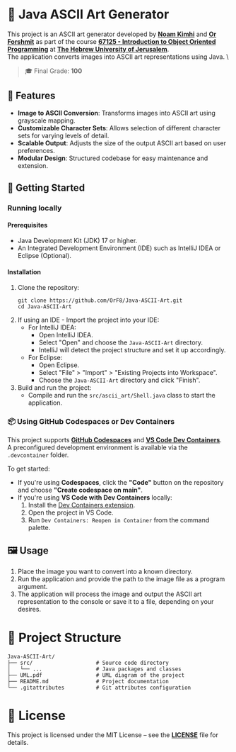 # 🎨 Java ASCII Art Generator
This project is an ASCII art generator developed by [**Noam Kimhi**](https://github.com/noam-kimhi) and [**Or Forshmit**](https://github.com/OrF8) as part of the course [**67125 - Introduction to Object Oriented Programming**](https://shnaton.huji.ac.il/index.php/NewSyl/67125/2/2025/) at [**The Hebrew University of Jerusalem**](https://en.huji.ac.il/). \
The application converts images into ASCII art representations using Java. \
> 🎓 Final Grade: **100**

## 🧩 Features
- **Image to ASCII Conversion**: Transforms images into ASCII art using grayscale mapping.
- **Customizable Character Sets**: Allows selection of different character sets for varying levels of detail.
- **Scalable Output**: Adjusts the size of the output ASCII art based on user preferences.
- **Modular Design**: Structured codebase for easy maintenance and extension.

## 🚀 Getting Started
### Running locally
#### Prerequisites
- Java Development Kit (JDK) 17 or higher.
- An Integrated Development Environment (IDE) such as IntelliJ IDEA or Eclipse (Optional).
#### Installation
1. Clone the repository:
   ````
   git clone https://github.com/OrF8/Java-ASCII-Art.git
   cd Java-ASCII-Art
   ````
2. If using an IDE - Import the project into your IDE:
   - For IntelliJ IDEA:
     - Open IntelliJ IDEA.
     - Select "Open" and choose the `Java-ASCII-Art` directory.
     - IntelliJ will detect the project structure and set it up accordingly.
   - For Eclipse:
     - Open Eclipse.
     - Select "File" > "Import" > "Existing Projects into Workspace".
     - Choose the `Java-ASCII-Art` directory and click "Finish".
3. Build and run the project:
   - Compile and run the `src/ascii_art/Shell.java` class to start the application.

### 📦 Using GitHub Codespaces or Dev Containers
This project supports [**GitHub Codespaces**](https://github.com/features/codespaces) and [**VS Code Dev Containers**](https://code.visualstudio.com/docs/devcontainers/containers).  
A preconfigured development environment is available via the `.devcontainer` folder.

To get started:

- If you're using **Codespaces**, click the **"Code"** button on the repository and choose **"Create codespace on main"**.
- If you're using **VS Code with Dev Containers** locally:
    1. Install the [Dev Containers extension](https://marketplace.visualstudio.com/items?itemName=ms-vscode-remote.remote-containers).
    2. Open the project in VS Code.
    3. Run `Dev Containers: Reopen in Container` from the command palette.
  
## 🖼️ Usage
1. Place the image you want to convert into a known directory.
2. Run the application and provide the path to the image file as a program argument.
3. The application will process the image and output the ASCII art representation to the console or save it to a file, depending on your desires.

# 📁 Project Structure
````
Java-ASCII-Art/
├── src/                    # Source code directory
│   └── ...                 # Java packages and classes
├── UML.pdf                 # UML diagram of the project
├── README.md               # Project documentation
└── .gitattributes          # Git attributes configuration
````

# 📄 License
This project is licensed under the MIT License – see the [**LICENSE**](https://github.com/OrF8/Java-ASCII-Art/blob/main/LICENSE) file for details.














